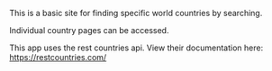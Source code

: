This is a basic site for finding specific world countries by searching.

Individual country pages can be accessed.

This app uses the rest countries api.  View their documentation here: https://restcountries.com/
